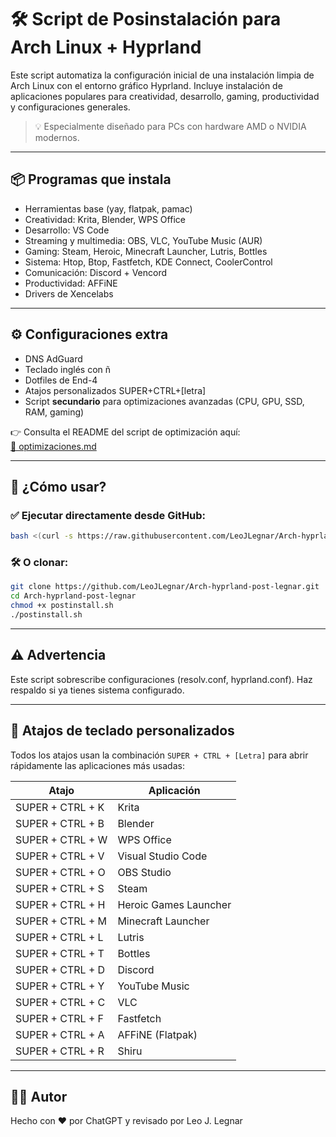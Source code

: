 # 🛠️ Script de Posinstalación para Arch Linux + Hyprland

Este script automatiza la configuración inicial de una instalación limpia de Arch Linux con el entorno gráfico Hyprland. Incluye instalación de aplicaciones populares para creatividad, desarrollo, gaming, productividad y configuraciones generales.

> 💡 Especialmente diseñado para PCs con hardware AMD o NVIDIA modernos.

---

## 📦 Programas que instala

- Herramientas base (yay, flatpak, pamac)
- Creatividad: Krita, Blender, WPS Office
- Desarrollo: VS Code
- Streaming y multimedia: OBS, VLC, YouTube Music (AUR)
- Gaming: Steam, Heroic, Minecraft Launcher, Lutris, Bottles
- Sistema: Htop, Btop, Fastfetch, KDE Connect, CoolerControl
- Comunicación: Discord + Vencord
- Productividad: AFFiNE
- Drivers de Xencelabs

---

## ⚙️ Configuraciones extra

- DNS AdGuard
- Teclado inglés con ñ
- Dotfiles de End-4
- Atajos personalizados SUPER+CTRL+[letra]
- Script **secundario** para optimizaciones avanzadas (CPU, GPU, SSD, RAM, gaming)

👉 Consulta el README del script de optimización aquí:  
[📘 optimizaciones.md](./optimizaciones.md)

---

## 🧪 ¿Cómo usar?

### ✅ Ejecutar directamente desde GitHub:

```bash
bash <(curl -s https://raw.githubusercontent.com/LeoJLegnar/Arch-hyprland-post-legnar/main/postinstall.sh)
```

### 🛠️ O clonar:

```bash
git clone https://github.com/LeoJLegnar/Arch-hyprland-post-legnar.git
cd Arch-hyprland-post-legnar
chmod +x postinstall.sh
./postinstall.sh
```

---

## ⚠️ Advertencia

Este script sobrescribe configuraciones (resolv.conf, hyprland.conf). Haz respaldo si ya tienes sistema configurado.

---

## 🎯 Atajos de teclado personalizados

Todos los atajos usan la combinación `SUPER + CTRL + [Letra]` para abrir rápidamente las aplicaciones más usadas:

| Atajo              | Aplicación               |
|--------------------|---------------------------|
| SUPER + CTRL + K   | Krita                     |
| SUPER + CTRL + B   | Blender                   |
| SUPER + CTRL + W   | WPS Office                |
| SUPER + CTRL + V   | Visual Studio Code        |
| SUPER + CTRL + O   | OBS Studio                |
| SUPER + CTRL + S   | Steam                     |
| SUPER + CTRL + H   | Heroic Games Launcher     |
| SUPER + CTRL + M   | Minecraft Launcher        |
| SUPER + CTRL + L   | Lutris                    |
| SUPER + CTRL + T   | Bottles                   |
| SUPER + CTRL + D   | Discord                   |
| SUPER + CTRL + Y   | YouTube Music             |
| SUPER + CTRL + C   | VLC                       |
| SUPER + CTRL + F   | Fastfetch                 |
| SUPER + CTRL + A   | AFFiNE (Flatpak)          |
| SUPER + CTRL + R   | Shiru                     |

---

## 🧑‍💻 Autor

Hecho con ❤️ por ChatGPT y revisado por Leo J. Legnar
